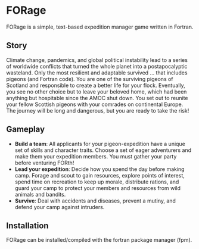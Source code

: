 # FORage

FORage is a simple, text-based expedition manager game written in Fortran. 

Story
-----
Climate change, pandemics, and global political instability lead to a series of worldwide conflicts that turned the whole planet into a postapocalyptic wasteland. Only the most resilient and adaptable survived ... that includes pigeons (and Fortran code). You are one of the surviving pigeons of Scotland and responsible to create a better life for your flock. Eventually, you see no other choice but to leave your beloved home, which had been anything but hospitable since the AMOC shut down. You set out to reunite your fellow Scottish pigeons with your comrades on continental Europe. The journey will be long and dangerous, but you are ready to take the risk!

Gameplay
--------
- **Build a team**: All applicants for your pigeon-expedition have a unique set of skills and character traits. Choose a set of eager adventurers and make them your expedition members. You must gather your party before venturing FORth!
- **Lead your expedition**: Decide how you spend the day before making camp. Forage and scout to gain resources, explore points of interest, spend time on recreation to keep up morale, distribute rations, and guard your camp to protect your members and resources from wild animals and bandits.
- **Survive**: Deal with accidents and diseases, prevent a mutiny, and defend your camp against intruders.

Installation
------------
FORage can be installed/compiled with the fortran package manager (fpm).
